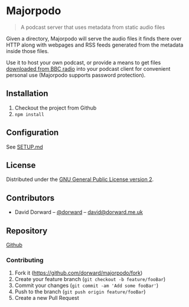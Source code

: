 # Majorpodo

> A podcast server that uses metadata from static audio files

Given a directory, Majorpodo will serve the audio files it finds there over HTTP
along with webpages and RSS feeds generated from the metadata inside those
files.

Use it to host your own podcast, or provide a means to get files [downloaded
from BBC radio](https://github.com/get-iplayer/get_iplayer) into your podcast
client for convenient personal use (Majorpodo supports password protection).

## Installation

1. Checkout the project from Github
2. `npm install`

## Configuration

See [SETUP.md](SETUP.md)

## License

Distributed under the [GNU General Public License version 2](https://opensource.org/licenses/GPL-2.0).

## Contributors

- David Dorward – [@dorward](https://twitter.com/dorward) – david@dorward.me.uk

## Repository

[Github](https://github.com/dorward/majorpodo/)

### Contributing

1. Fork it (<https://github.com/dorward/majorpodo/fork>)
2. Create your feature branch (`git checkout -b feature/fooBar`)
3. Commit your changes (`git commit -am 'Add some fooBar'`)
4. Push to the branch (`git push origin feature/fooBar`)
5. Create a new Pull Request
